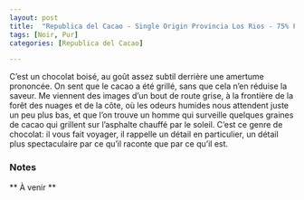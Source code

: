```yaml
---
layout: post
title:  "Republica del Cacao - Single Origin Provincia Los Rios - 75% Fine Cacao"
tags: [Noir, Pur] 
categories: [Republica del Cacao]

---
```



C’est un chocolat boisé, au goût assez subtil derrière une amertume prononcée. On sent que le cacao a été grillé, sans que cela n’en réduise la saveur. Me viennent des images d’un bout de route grise, à la frontière de la forêt des nuages et de la côte, où les odeurs humides nous attendent juste un peu plus bas, et que l’on trouve un homme qui surveille quelques graines de cacao qui grillent sur l’asphalte chauffé par le soleil. C’est ce genre de chocolat: il vous fait voyager, il rappelle un détail en particulier, un détail plus spectaculaire par ce qu’il raconte que par ce qu’il est.


### Notes
 ** À venir **
